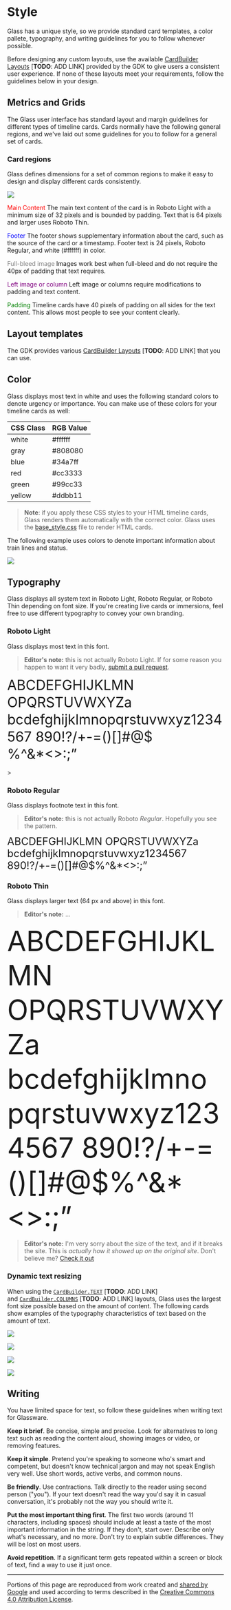 # Style

Glass has a unique style, so we provide standard card templates, a color pallete, typography, and writing guidelines for you to follow whenever possible.

Before designing any custom layouts, use the available [CardBuilder Layouts](https://developers.google.com/glass/develop/gdk/card-design#layouts) [**TODO**: ADD LINK] provided by the GDK to give users a consistent user experience. If none of these layouts meet your requirements, follow the guidelines below in your design.

## Metrics and Grids

The Glass user interface has standard layout and margin guidelines for different types of timeline cards. Cards normally have the following general regions, and we've laid out some guidelines for you to follow for a general set of cards.

### Card regions

Glass defines dimensions for a set of common regions to make it easy to design and display different cards consistently.

![](standard-template.png)

<span style="color: red">Main Content</span>
The main text content of the card is in Roboto Light with a minimum size of 32 pixels and is bounded by padding. Text that is 64 pixels and larger uses Roboto Thin.

<span style="color: blue">Footer</span>
The footer shows supplementary information about the card, such as the source of the card or a timestamp. Footer text is 24 pixels, Roboto Regular, and white (#ffffff) in color.

<span style="color: gray">Full-bleed image</span>
Images work best when full-bleed and do not require the 40px of padding that text requires.

<span style="color: purple">Left image or column</span>
Left image or columns require modifications to padding and text content.

<span style="color: green">Padding</span>
Timeline cards have 40 pixels of padding on all sides for the text content. This allows most people to see your content clearly.

## Layout templates

The GDK provides various [CardBuilder Layouts](https://developers.google.com/glass/develop/gdk/card-design#layouts) [**TODO**: ADD LINK] that you can use.

## Color

Glass displays most text in white and uses the following standard colors to denote urgency or importance. You can make use of these colors for your timeline cards as well:

| CSS Class | RGB Value |
| --------- | --------- |
| white      | \#ffffff  |
| gray       | \#808080  |
| blue       | \#34a7ff  |
| red        | \#cc3333  |
| green      | \#99cc33  |
| yellow     | \#ddbb11  |

> **Note**: if you apply these CSS styles to your HTML timeline cards, Glass renders them automatically with the correct color. Glass uses the [base_style.css](./static/base_style.css) file to render HTML cards.

The following example uses colors to denote important information about train lines and status.

![](bart.png)

## Typography

Glass displays all system text in Roboto Light, Roboto Regular, or Roboto Thin depending on font size. If you're creating live cards or immersions, feel free to use different typography to convey your own branding.

### Roboto Light

Glass displays most text in this font.

> **Editor's note:** this is not actually Roboto Light. If for some reason you happen to want it very badly, [submit a pull request](https://github.com/glasskit/website/pulls).

<span style="font-size: 32px; line-height: 40px">ABCDEFGHIJKLMN OPQRSTUVWXYZa bcdefghijklmnopqrstuvwxyz1234567 890!?/+-=()[]#@$
<br/>
%^&\*&lt;&gt;:;”
</span>

<span>&gt;</span>

### Roboto Regular

Glass displays footnote text in this font.

> **Editor's note:** this is not actually Roboto *Regular*. Hopefully you see the pattern.

<span style="font-size: 24px; line-height: 28px">ABCDEFGHIJKLMN OPQRSTUVWXYZa bcdefghijklmnopqrstuvwxyz1234567 890!?/+-=()[]#@$%^&\*&lt;&gt;:;”
</span>

### Roboto Thin

Glass displays larger text (64 px and above) in this font.

> **Editor's note:** ...

<span style="font-size: 64px; line-height: 80px">ABCDEFGHIJKLMN OPQRSTUVWXYZa bcdefghijklmnopqrstuvwxyz1234567 890!?/+-=()[]#@$%^&\*&lt;&gt;:;”
</span>

> **Editor's note:** I'm very sorry about the size of the text, and if it breaks the site. This is *actually how it showed up on the original site*. Don't believe me? [Check it out](old-site-fonts.png)

### Dynamic text resizing

When using the [`CardBuilder.TEXT`](https://developers.google.com/glass/develop/gdk/card-design#text_and_text_fixed) [**TODO**: ADD LINK] and [`CardBuilder.COLUMNS`](https://developers.google.com/glass/develop/gdk/card-design#columns_and_columns_fixed) [**TODO**: ADD LINK] layouts, Glass uses the largest font size possible based on the amount of content. The following cards show examples of the typography characteristics of text based on the amount of text.

![](font_32.png)

![](font_40.png)

![](font_48.png)

![](font_64.png)

## Writing

You have limited space for text, so follow these guidelines when writing text for Glassware.

**Keep it brief**. Be concise, simple and precise. Look for alternatives to long text such as reading the content aloud, showing images or video, or removing features.

**Keep it simple**. Pretend you're speaking to someone who's smart and competent, but doesn't know technical jargon and may not speak English very well. Use short words, active verbs, and common nouns.

**Be friendly**. Use contractions. Talk directly to the reader using second person ("you"). If your text doesn't read the way you'd say it in casual conversation, it's probably not the way you should write it.

**Put the most important thing first**. The first two words (around 11 characters, including spaces) should include at least a taste of the most important information in the string. If they don't, start over. Describe only what's necessary, and no more. Don't try to explain subtle differences. They will be lost on most users.

**Avoid repetition**. If a significant term gets repeated within a screen or block of text, find a way to use it just once.

---

Portions of this page are reproduced from work created and [shared by Google](https://developers.google.com/readme/policies) and used according to terms described in the [Creative Commons 4.0 Attribution License](https://creativecommons.org/licenses/by/4.0/).